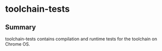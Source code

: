 # toolchain-tests

## Summary

toolchain-tests contains compilation and runtime tests for the toolchain on
Chrome OS.
